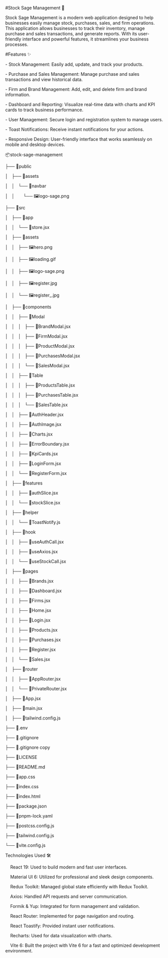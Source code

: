 #Stock Sage Management 🚀

  

Stock Sage Management is a modern web application designed to help businesses easily manage stock, purchases, sales, and firm operations. This application allows businesses to track their inventory, manage purchase and sales transactions, and generate reports. With its user-friendly interface and powerful features, it streamlines your business processes.

  

#Features ✨

\- Stock Management: Easily add, update, and track your products.

\- Purchase and Sales Management: Manage purchase and sales transactions and view historical data.

\- Firm and Brand Management: Add, edit, and delete firm and brand information.

\- Dashboard and Reporting: Visualize real-time data with charts and KPI cards to track business performance.

\- User Management: Secure login and registration system to manage users.

\- Toast Notifications: Receive instant notifications for your actions.

\- Responsive Design: User-friendly interface that works seamlessly on mobile and desktop devices.

  

📦stock-sage-management

├── 📂public

│   ├── 📂assets

│   │   └── 📂navbar

│   │       └── 🖼️logo-sage.png

├── 📂src

│   ├── 📂app

│   │   └── 📄store.jsx

│   ├── 📂assets

│   │   ├── 🖼️hero.png

│   │   ├── 🖼️loading.gif

│   │   ├── 🖼️logo-sage.png

│   │   ├── 🖼️register.jpg

│   │   └── 🖼️register\_.jpg

│   ├── 📂components

│   │   ├── 📂Modal

│   │   │   ├── 📄BrandModal.jsx

│   │   │   ├── 📄FirmModal.jsx

│   │   │   ├── 📄ProductModal.jsx

│   │   │   ├── 📄PurchasesModal.jsx

│   │   │   └── 📄SalesModal.jsx

│   │   ├── 📂Table

│   │   │   ├── 📄ProductsTable.jsx

│   │   │   ├── 📄PurchasesTable.jsx

│   │   │   └── 📄SalesTable.jsx

│   │   ├── 📄AuthHeader.jsx

│   │   ├── 📄AuthImage.jsx

│   │   ├── 📄Charts.jsx

│   │   ├── 📄ErrorBoundary.jsx

│   │   ├── 📄KpiCards.jsx

│   │   ├── 📄LoginForm.jsx

│   │   └── 📄RegisterForm.jsx

│   ├── 📂features

│   │   ├── 📄authSlice.jsx

│   │   └── 📄stockSlice.jsx

│   ├── 📂helper

│   │   └── 📄ToastNotify.js

│   ├── 📂hook

│   │   ├── 📄useAuthCall.jsx

│   │   ├── 📄useAxios.jsx

│   │   └── 📄useStockCall.jsx

│   ├── 📂pages

│   │   ├── 📄Brands.jsx

│   │   ├── 📄Dashboard.jsx

│   │   ├── 📄Firms.jsx

│   │   ├── 📄Home.jsx

│   │   ├── 📄Login.jsx

│   │   ├── 📄Products.jsx

│   │   ├── 📄Purchases.jsx

│   │   ├── 📄Register.jsx

│   │   └── 📄Sales.jsx

│   ├── 📂router

│   │   ├── 📄AppRouter.jsx

│   │   └── 📄PrivateRouter.jsx

│   ├── 📄App.jsx

│   ├── 📄main.jsx

│   ├── 📄tailwind.config.js

├── 📄.env

├── 📄.gitignore

├── 📄.gitignore copy

├── 📄LICENSE

├── 📄README.md

├── 📄app.css

├── 📄index.css

├── 📄index.html

├── 📄package.json

├── 📄pnpm-lock.yaml

├── 📄postcss.config.js

├── 📄tailwind.config.js

└── 📄vite.config.js

  

Technologies Used 🛠️

    React 19: Used to build modern and fast user interfaces.

    Material UI 6: Utilized for professional and sleek design components.

    Redux Toolkit: Managed global state efficiently with Redux Toolkit.

    Axios: Handled API requests and server communication.

    Formik & Yup: Integrated for form management and validation.

    React Router: Implemented for page navigation and routing.

    React Toastify: Provided instant user notifications.

    Recharts: Used for data visualization with charts.

    Vite 6: Built the project with Vite 6 for a fast and optimized development environment.